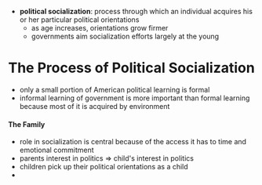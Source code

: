 - **political socialization**: process through which an individual acquires his or her particular political orientations
	- as age increases, orientations grow firmer
	- governments aim socialization efforts largely at the young

# The Process of Political Socialization
- only a small portion of American political learning is formal
- informal learning of government is more important than formal learning because most of it is acquired by environment

#### The Family
- role in socialization is central because of the access it has to time and emotional commitment
- parents interest in politics => child's interest in politics
- children pick up their political orientations as a child
- 
